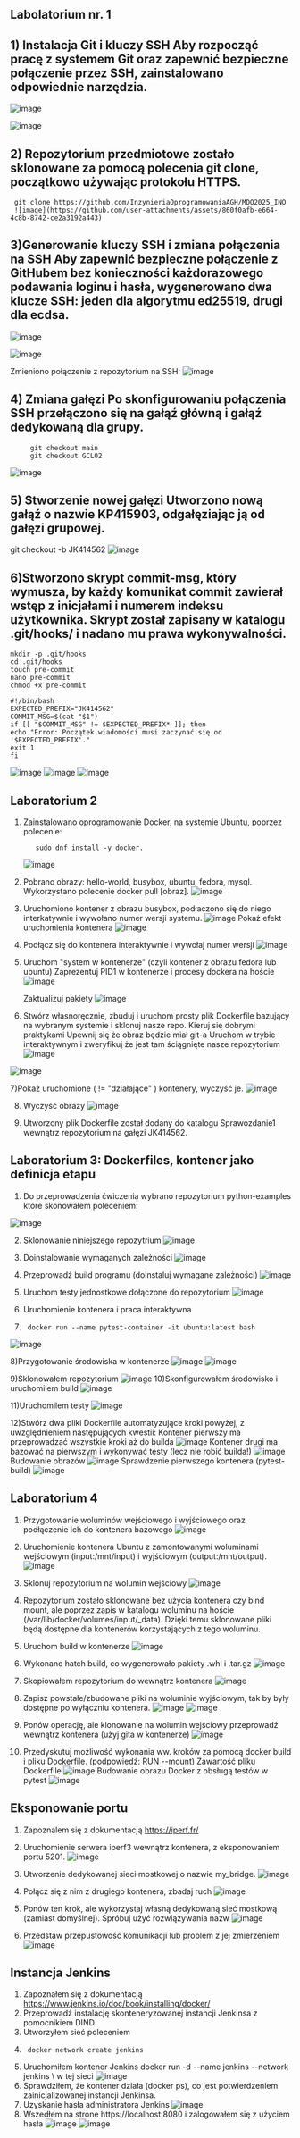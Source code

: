 ## Labolatorium nr. 1
## 1) Instalacja Git i kluczy SSH Aby rozpocząć pracę z systemem Git oraz zapewnić bezpieczne połączenie przez SSH, zainstalowano odpowiednie narzędzia.
![image](https://github.com/user-attachments/assets/de868aad-30c9-49da-9446-c1c1a274cba5)

![image](https://github.com/user-attachments/assets/a2e9937f-8904-4da9-85f5-99163f8ff151)

## 2) Repozytorium przedmiotowe zostało sklonowane za pomocą polecenia git clone, początkowo używając protokołu HTTPS.
     git clone https://github.com/InzynieriaOprogramowaniaAGH/MDO2025_INO
     ![image](https://github.com/user-attachments/assets/860f0afb-e664-4c8b-8742-ce2a3192a443)
## 3)Generowanie kluczy SSH i zmiana połączenia na SSH Aby zapewnić bezpieczne połączenie z GitHubem bez konieczności każdorazowego podawania loginu i hasła, wygenerowano dwa klucze SSH: jeden dla algorytmu ed25519, drugi dla ecdsa.
![image](https://github.com/user-attachments/assets/99d8fbc3-ed10-4a20-a2da-2241bb2d08d3)

![image](https://github.com/user-attachments/assets/4fc70ab6-d38e-4d4b-99b5-9e2067d808f7)

Zmieniono połączenie z repozytorium na SSH:
![image](https://github.com/user-attachments/assets/1325dd9c-7578-49f9-a49f-ff0e4b276a05)

## 4) Zmiana gałęzi Po skonfigurowaniu połączenia SSH przełączono się na gałąź główną i gałąź dedykowaną dla grupy.

         git checkout main
         git checkout GCL02
   
![image](https://github.com/user-attachments/assets/57dc43cd-e823-4096-8191-ee9de9853dd6)
## 5) Stworzenie nowej gałęzi Utworzono nową gałąź o nazwie KP415903, odgałęziając ją od gałęzi grupowej.
 git checkout -b JK414562
![image](https://github.com/user-attachments/assets/85e12db4-9757-4345-9e2c-b952912b19bc)

## 6)Stworzono skrypt commit-msg, który wymusza, by każdy komunikat commit zawierał wstęp z inicjałami i numerem indeksu użytkownika. Skrypt został zapisany w katalogu .git/hooks/ i nadano mu prawa wykonywalności.
    mkdir -p .git/hooks
    cd .git/hooks
    touch pre-commit
    nano pre-commit
    chmod +x pre-commit

    #!/bin/bash
    EXPECTED_PREFIX="JK414562"
    COMMIT_MSG=$(cat "$1")
    if [[ "$COMMIT_MSG" != $EXPECTED_PREFIX* ]]; then
    echo "Error: Początek wiadomości musi zaczynać się od '$EXPECTED_PREFIX'."
    exit 1
    fi
![image](https://github.com/user-attachments/assets/80e9c452-a24f-46ed-89e3-49ab220374d7)
![image](https://github.com/user-attachments/assets/fd2f3037-08ce-4a95-bc99-1ffe370bc127)
![image](https://github.com/user-attachments/assets/77337adc-6852-41c6-83eb-cc4b61b9d9a4)
## Laboratorium 2
1) Zainstalowano oprogramowanie Docker, na systemie Ubuntu, poprzez polecenie:

          sudo dnf install -y docker.
   ![image](https://github.com/user-attachments/assets/06e49c26-bc56-4883-aced-96dff7ea6cc8)

2) Pobrano obrazy: hello-world, busybox, ubuntu, fedora, mysql. Wykorzystano polecenie docker pull [obraz].
   ![image](https://github.com/user-attachments/assets/813039e9-a11b-4f80-b570-518c38642e76)
3) Uruchomiono kontener z obrazu busybox, podłaczono się do niego interkatywnie i wywołano numer wersji systemu.
   ![image](https://github.com/user-attachments/assets/94f22783-ee04-407e-a86e-7dc5e54ed301)
   Pokaż efekt uruchomienia kontenera
   ![image](https://github.com/user-attachments/assets/9219e997-5a1f-43ce-aa35-5475b8857798)
4) Podłącz się do kontenera interaktywnie i wywołaj numer wersji
   ![image](https://github.com/user-attachments/assets/0b147c8b-62f4-4705-b224-583bb073567a)
5) Uruchom "system w kontenerze" (czyli kontener z obrazu fedora lub ubuntu)
   Zaprezentuj PID1 w kontenerze i procesy dockera na hoście
   ![image](https://github.com/user-attachments/assets/a78b95cb-2893-417e-95d4-c1402c5ea4fe)

   Zaktualizuj pakiety
   ![image](https://github.com/user-attachments/assets/1082390d-dae6-4e05-a1e3-ec8e5491b7c9)
6) Stwórz własnoręcznie, zbuduj i uruchom prosty plik Dockerfile bazujący na wybranym systemie i sklonuj nasze repo.
     Kieruj się dobrymi praktykami
     Upewnij się że obraz będzie miał git-a
     Uruchom w trybie interaktywnym i zweryfikuj że jest tam ściągnięte nasze repozytorium
![image](https://github.com/user-attachments/assets/63ded7f7-c87f-4898-9a3b-d68440cf123d)

![image](https://github.com/user-attachments/assets/27e6b901-8004-4195-86c1-84cc5a0ddab9)

7)Pokaż uruchomione ( != "działające" ) kontenery, wyczyść je.
 ![image](https://github.com/user-attachments/assets/9c61aba4-7f9b-4c84-bda3-bcdc245e4138)

8) Wyczyść obrazy
   ![image](https://github.com/user-attachments/assets/ceed0dc6-56d2-4ff9-9f36-97a4726514ec)

9) Utworzony plik Dockerfile został dodany do katalogu Sprawozdanie1 wewnątrz repozytorium na gałęzi JK414562.

## Laboratorium 3: Dockerfiles, kontener jako definicja etapu
1) Do przeprowadzenia ćwiczenia wybrano repozytorium python-examples które skonowałem poleceniem:

![image](https://github.com/user-attachments/assets/1422f88f-440d-4f53-b9c7-f72f239c2baa)

2) Sklonowanie niniejszego repozytrium 
![image](https://github.com/user-attachments/assets/a5341b98-07a8-411a-8e45-194e61dea0dc)

3) Doinstalowanie wymaganych zależności 
![image](https://github.com/user-attachments/assets/3cec14be-88ad-4f79-80a4-b32db60aa4d6)

4) Przeprowadź build programu (doinstaluj wymagane zależności)
![image](https://github.com/user-attachments/assets/d33092ce-393b-4f41-ba0b-b49153553a18)

5) Uruchom testy jednostkowe dołączone do repozytorium
![image](https://github.com/user-attachments/assets/e20e7844-e404-49cb-93df-707d5aad8194)

6) Uruchomienie kontenera i praca interaktywna
7)      docker run --name pytest-container -it ubuntu:latest bash
![image](https://github.com/user-attachments/assets/669b086a-1a2e-4a49-8b13-8ec5bc822b52)

8)Przygotowanie środowiska w kontenerze
![image](https://github.com/user-attachments/assets/7b57c28c-11ca-4968-a7c4-e5c2513b81e1)
![image](https://github.com/user-attachments/assets/802c8fea-221a-4d5c-b0a7-dab0891b7334)

9)Sklonowałem repozytorium
![image](https://github.com/user-attachments/assets/fdaa641c-55fb-42a3-a027-5f3f7cca9675)
10)Skonfigurowałem środowisko i uruchomilem build
![image](https://github.com/user-attachments/assets/77239e69-cc41-4737-9d29-d997f958732e)

11)Uruchomilem testy
![image](https://github.com/user-attachments/assets/8d5e1137-bee2-47df-a44a-018bd2f734c1)

12)Stwórz dwa pliki Dockerfile automatyzujące kroki powyżej, z uwzględnieniem następujących kwestii:
Kontener pierwszy ma przeprowadzać wszystkie kroki aż do builda
![image](https://github.com/user-attachments/assets/b2b5d0ba-753e-4c27-8a91-a273e790f774)
Kontener drugi ma bazować na pierwszym i wykonywać testy (lecz nie robić builda!)
![image](https://github.com/user-attachments/assets/a509bfe7-153e-454b-9745-05a4ee5b5cd6)
Budowanie obrazów 
![image](https://github.com/user-attachments/assets/8f8ead0c-fd8b-4bcf-98a7-ba09d6a1fd2e)
Sprawdzenie pierwszego kontenera (pytest-build)
![image](https://github.com/user-attachments/assets/6330d016-43de-443e-b896-418cc1ae8b29)

## Laboratorium 4
1) Przygotowanie woluminów wejściowego i wyjściowego oraz podłączenie ich do kontenera bazowego
![image](https://github.com/user-attachments/assets/ed43521d-720c-48e9-98f5-90220c938b18)

2) Uruchomienie kontenera Ubuntu z zamontowanymi woluminami wejściowym (input:/mnt/input) i wyjściowym (output:/mnt/output). 
 ![image](https://github.com/user-attachments/assets/999dfa20-7fcb-495a-bf94-9163fafc2649)

3) Sklonuj repozytorium na wolumin wejściowy
![image](https://github.com/user-attachments/assets/f59e35f5-eac1-40cb-b583-2bf3ac43f506)
4) Repozytorium zostało sklonowane bez użycia kontenera czy bind mount, ale poprzez zapis w katalogu woluminu na hoście (/var/lib/docker/volumes/input/_data). Dzięki temu sklonowane pliki będą dostępne dla kontenerów korzystających z tego woluminu.

5) Uruchom build w kontenerze 
![image](https://github.com/user-attachments/assets/85fd0734-cb0d-42c6-b6c3-f8409d4294f5)
6) Wykonano hatch build, co wygenerowało pakiety .whl i .tar.gz
![image](https://github.com/user-attachments/assets/dc777161-63c3-421c-83ff-1c915d67f891)


7) Skopiowałem repozytorium do wewnątrz kontenera
![image](https://github.com/user-attachments/assets/3a70c3cc-2838-4feb-b250-e3244865377c)

8) Zapisz powstałe/zbudowane pliki na woluminie wyjściowym, tak by były dostępne po wyłączniu kontenera.
![image](https://github.com/user-attachments/assets/1207ad9c-15ac-4209-82aa-f734ef880b79)
![image](https://github.com/user-attachments/assets/0aa6fce0-0ad6-4b2a-81cb-0c7586f6166b)

9) Ponów operację, ale klonowanie na wolumin wejściowy przeprowadź wewnątrz kontenera (użyj gita w kontenerze)
![image](https://github.com/user-attachments/assets/f2d13143-90ce-4aa4-abdc-09571f3009ce)


10) Przedyskutuj możliwość wykonania ww. kroków za pomocą docker build i pliku Dockerfile. (podpowiedź: RUN --mount)
Zawartość pliku Dockerfile
![image](https://github.com/user-attachments/assets/de3f40f1-5377-4b81-9c10-3842b479c421)
Budowanie obrazu Docker z obsługą testów w pytest
![image](https://github.com/user-attachments/assets/737029f0-2ca2-4704-8801-88454adee496)

## Eksponowanie portu
1) Zapoznalem się z dokumentacją https://iperf.fr/
2) Uruchomienie serwera iperf3 wewnątrz kontenera, z eksponowaniem portu 5201.
![image](https://github.com/user-attachments/assets/38fffff8-9c35-41ca-8fe1-ff4cb1efd439)

3) Utworzenie dedykowanej sieci mostkowej o nazwie my_bridge.
![image](https://github.com/user-attachments/assets/386e86cf-1c11-4725-b824-cbee74a8edfe)

4) Połącz się z nim z drugiego kontenera, zbadaj ruch
![image](https://github.com/user-attachments/assets/7f3441a8-115e-4bca-bc15-90b9fba9d933)

5) Ponów ten krok, ale wykorzystaj własną dedykowaną sieć mostkową (zamiast domyślnej). Spróbuj użyć rozwiązywania nazw
![image](https://github.com/user-attachments/assets/118a1bb5-8a4b-481c-b132-24d024bc0c43)

6) Przedstaw przepustowość komunikacji lub problem z jej zmierzeniem
![image](https://github.com/user-attachments/assets/a2907492-2455-4c73-9d01-0274dc1a8cef)

## Instancja Jenkins
1) Zapoznałem się z dokumentacją https://www.jenkins.io/doc/book/installing/docker/
2) Przeprowadź instalację skonteneryzowanej instancji Jenkinsa z pomocnikiem DIND
3) Utworzyłem sieć poleceniem
4)      docker network create jenkins
5) Uruchomiłem kontener Jenkins docker run -d --name jenkins --network jenkins \ w tej sieci
![image](https://github.com/user-attachments/assets/7b32f282-f62d-4e39-b6b3-e0b5f38dce35)
6) Sprawdziłem, że kontener działa (docker ps), co jest potwierdzeniem zainicjalizowanej instancji Jenkinsa.
7) Uzyskanie hasła administratora Jenkins
![image](https://github.com/user-attachments/assets/ca9ecdc0-b663-41a6-aa6e-14b766fd887c)
8) Wszedłem na strone https://localhost:8080 i zalogowałem się z użyciem hasła
![image](https://github.com/user-attachments/assets/f154662f-fccb-4e3a-ba04-d635bc00d998)
![image](https://github.com/user-attachments/assets/8e543bd6-7c67-4103-ae4f-39e76fb32285)





























 









